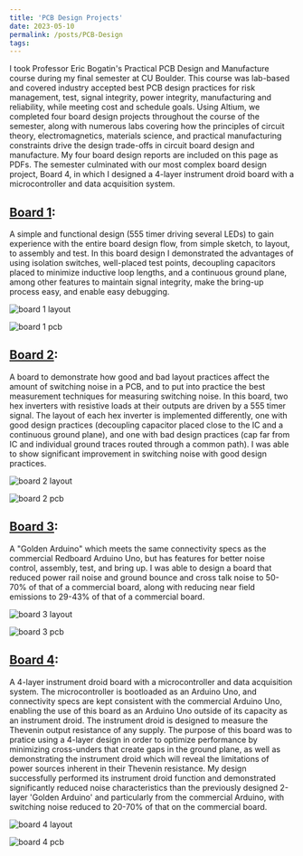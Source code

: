 ```yaml
---
title: 'PCB Design Projects'
date: 2023-05-10
permalink: /posts/PCB-Design
tags:
---
```


I took Professor Eric Bogatin's Practical PCB Design and Manufacture course during my final semester at CU Boulder. This course was lab-based and covered industry accepted best PCB design practices for risk management, test, signal integrity, power integrity, manufacturing and reliability, while meeting cost and schedule goals. Using Altium, we completed four board design projects throughout the course of the semester, along with numerous labs covering how the principles of circuit theory, electromagnetics, materials science, and practical manufacturing constraints drive the design trade-offs in circuit board design and manufacture. My four board design reports are included on this page as PDFs. The semester culminated with our most complex board design project, Board 4, in which I designed a 4-layer instrument droid board with a microcontroller and data acquisition system.

## [Board 1](/files/Thibeault_brd1FinalBoardReport_2023-02-20.pdf):
A simple and functional design (555 timer driving several LEDs) to gain experience with the entire board design flow, from simple sketch, to layout, to assembly and test. In this board design I demonstrated the advantages of using isolation switches, well-placed test points, decoupling capacitors placed to minimize inductive loop lengths, and a continuous ground plane, among other features to maintain signal integrity, make the bring-up process easy, and enable easy debugging.

![board 1 layout](/images/brd1layout.png)

![board 1 pcb](/images/brd1pcb.png)

## [Board 2](/files/Thibeault_Board2Report_2023-03-12.pdf):
A board to demonstrate how good and bad layout practices affect the amount of switching noise in a PCB, and to put into practice the best measurement techniques for measuring switching noise. In this board, two hex inverters with resistive loads at their outputs are driven by a 555 timer signal. The layout of each hex inverter is implemented differently, one with good design practices (decoupling capacitor placed close to the IC and a continuous ground plane), and one with bad design practices (cap far from IC and individual ground traces routed through a common path). I was able to show significant improvement in switching noise with good design practices.

![board 2 layout](/images/brd2layout.png)

![board 2 pcb](/images/brd2pcb.png)

## [Board 3](/files/Thibeault_Board3Report_2023-04-16.pdf):
A "Golden Arduino" which meets the same connectivity specs as the commercial Redboard Arduino Uno, but has features for better noise control, assembly, test, and bring up. I was able to design a board that reduced power rail noise and ground bounce and cross talk noise to 50-70% of that of a commercial board, along with reducing near field emissions to 29-43% of that of a commercial board.

![board 3 layout](/images/brd3layout.png)

![board 3 pcb](/images/brd3pcb.png)

## [Board 4](/files/Brd4_Thibeault_2023-05-07.pdf):
A 4-layer instrument droid board with a microcontroller and data acquisition system. The microcontroller is bootloaded as an Arduino Uno, and connectivity specs are kept consistent with the commercial Arduino Uno, enabling the use of this board as an Arduino Uno outside of its capacity as an instrument droid. The instrument droid is designed to measure the Thevenin output resistance of any supply. The purpose of this board was to pratice using a 4-layer design in order to optimize performance by minimizing cross-unders that create gaps in the ground plane, as well as demonstrating the instrument droid which will reveal the limitations of power sources inherent in their Thevenin resistance. My design successfully performed its instrument droid function and demonstrated significantly reduced noise characteristics than the previously designed 2-layer 'Golden Arduino' and particularly from the commercial Arduino, with switching noise reduced to 20-70% of that on the commercial board.

![board 4 layout](/images/brd4layout.png)

![board 4 pcb](/images/brd3pcb.png)
